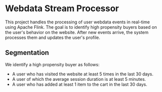 # Webdata Stream Processor
This project handles the processing of user webdata events in real-time using Apache Flink. 
The goal is to identify high propensity buyers based on the user's behavior on the website.
After new events arrive, the system processes them and updates the user's profile. 


## Segmentation
We identify a high propensity buyer as follows:
- A user who has visited the website at least 5 times in the last 30 days.
- A user of which the average session duration is at least 5 minutes.
- A user who has added at least 1 item to the cart in the last 30 days.
